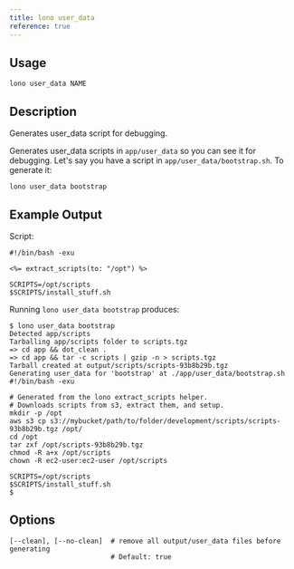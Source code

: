 ```yaml
---
title: lono user_data
reference: true
---
```


## Usage

    lono user_data NAME

## Description

Generates user_data script for debugging.

Generates user_data scripts in `app/user_data` so you can see it for debugging. Let's say you have a script in `app/user_data/bootstrap.sh`. To generate it:

    lono user_data bootstrap

## Example Output

Script:

    #!/bin/bash -exu

    <%= extract_scripts(to: "/opt") %>

    SCRIPTS=/opt/scripts
    $SCRIPTS/install_stuff.sh

Running `lono user_data bootstrap` produces:

    $ lono user_data bootstrap
    Detected app/scripts
    Tarballing app/scripts folder to scripts.tgz
    => cd app && dot_clean .
    => cd app && tar -c scripts | gzip -n > scripts.tgz
    Tarball created at output/scripts/scripts-93b8b29b.tgz
    Generating user_data for 'bootstrap' at ./app/user_data/bootstrap.sh
    #!/bin/bash -exu

    # Generated from the lono extract_scripts helper.
    # Downloads scripts from s3, extract them, and setup.
    mkdir -p /opt
    aws s3 cp s3://mybucket/path/to/folder/development/scripts/scripts-93b8b29b.tgz /opt/
    cd /opt
    tar zxf /opt/scripts-93b8b29b.tgz
    chmod -R a+x /opt/scripts
    chown -R ec2-user:ec2-user /opt/scripts

    SCRIPTS=/opt/scripts
    $SCRIPTS/install_stuff.sh
    $


## Options

```
[--clean], [--no-clean]  # remove all output/user_data files before generating
                         # Default: true
```

